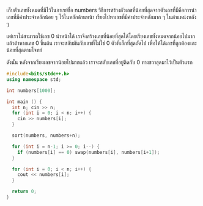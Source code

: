 เก็บตัวเลขทั้งหมดที่มีไว้ในอาเรย์ชื่อ $\text{numbers}$ วิธีการสร้างตัวเลขที่น้อยที่สุดจากตัวเลขที่มีคือการนำเลขที่มีค่าประจำหลักน้อย ๆ ไว้ในหลักด้านหน้า เรียงไปหาเลขที่มีค่าประจำหลักมาก ๆ ในตำแหน่งหลัง ๆ 

แต่เราไม่สามารถใช้เลข 0 นำหน้าได้ เราจึงสร้างเลขที่น้อยที่สุดได้โดยเรียงเลขทั้งหมดจากน้อยไปมาก แล้วถ้าหากเลข 0 ขึ้นต้น เราจะสลับมันกับเลขที่ไม่ใช่ 0 ตัวที่เล็กที่สุดถัดไป เพื่อให้ได้เลขที่ถูกต้องและน้อยที่สุดตามโจทย์

ดังนั้น หลังจากเรียงเลขจากน้อยไปมากแล้ว เราจะสลับเลขที่อยู่ติดกับ 0 ทางขวาสุดมาไว้เป็นตัวแรก

```cpp
#include<bits/stdc++.h>
using namespace std;

int numbers[1000];

int main () {
  int n; cin >> n;
  for (int i = 0; i < n; i++) {
    cin >> numbers[i];
  }

  sort(numbers, numbers+n);

  for (int i = n-1; i >= 0; i--) {
    if (numbers[i] == 0) swap(numbers[i], numbers[i+1]);
  }

  for (int i = 0; i < n; i++) {
    cout << numbers[i];
  }

  return 0;
}
```
